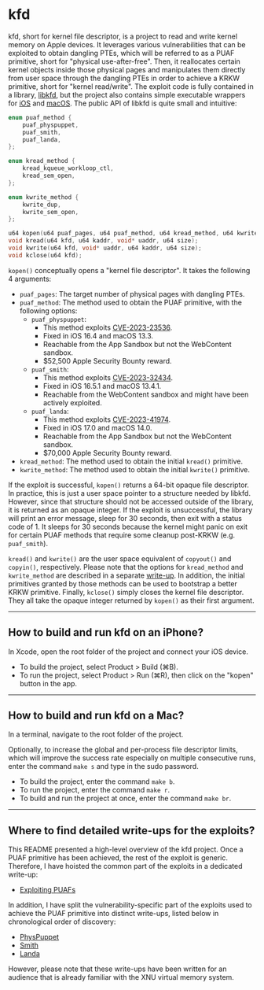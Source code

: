 # kfd

kfd, short for kernel file descriptor, is a project to read and write kernel memory on Apple
devices. It leverages various vulnerabilities that can be exploited to obtain dangling PTEs, which
will be referred to as a PUAF primitive, short for "physical use-after-free". Then, it reallocates
certain kernel objects inside those physical pages and manipulates them directly from user space
through the dangling PTEs in order to achieve a KRKW primitive, short for "kernel read/write". The
exploit code is fully contained in a library, [libkfd](kfd/libkfd.h), but the project also contains
simple executable wrappers for [iOS](kfd/ContentView.swift) and [macOS](macos_kfd.c). The public API
of libkfd is quite small and intuitive:

```c
enum puaf_method {
    puaf_physpuppet,
    puaf_smith,
    puaf_landa,
};

enum kread_method {
    kread_kqueue_workloop_ctl,
    kread_sem_open,
};

enum kwrite_method {
    kwrite_dup,
    kwrite_sem_open,
};

u64 kopen(u64 puaf_pages, u64 puaf_method, u64 kread_method, u64 kwrite_method);
void kread(u64 kfd, u64 kaddr, void* uaddr, u64 size);
void kwrite(u64 kfd, void* uaddr, u64 kaddr, u64 size);
void kclose(u64 kfd);
```

`kopen()` conceptually opens a "kernel file descriptor". It takes the following 4 arguments:

- `puaf_pages`: The target number of physical pages with dangling PTEs.
- `puaf_method`: The method used to obtain the PUAF primitive, with the following options:
    - `puaf_physpuppet`:
        - This method exploits [CVE-2023-23536][1].
        - Fixed in iOS 16.4 and macOS 13.3.
        - Reachable from the App Sandbox but not the WebContent sandbox.
        - $52,500 Apple Security Bounty reward.
    - `puaf_smith`:
        - This method exploits [CVE-2023-32434][2].
        - Fixed in iOS 16.5.1 and macOS 13.4.1.
        - Reachable from the WebContent sandbox and might have been actively exploited.
    - `puaf_landa`:
        - This method exploits [CVE-2023-41974][3].
        - Fixed in iOS 17.0 and macOS 14.0.
        - Reachable from the App Sandbox but not the WebContent sandbox.
        - $70,000 Apple Security Bounty reward.
- `kread_method`: The method used to obtain the initial `kread()` primitive.
- `kwrite_method`: The method used to obtain the initial `kwrite()` primitive.

If the exploit is successful, `kopen()` returns a 64-bit opaque file descriptor. In practice, this
is just a user space pointer to a structure needed by libkfd. However, since that structure should
not be accessed outside of the library, it is returned as an opaque integer. If the exploit is
unsuccessful, the library will print an error message, sleep for 30 seconds, then exit with a status
code of 1. It sleeps for 30 seconds because the kernel might panic on exit for certain PUAF methods
that require some cleanup post-KRKW (e.g. `puaf_smith`).

`kread()` and `kwrite()` are the user space equivalent of `copyout()` and `copyin()`, respectively.
Please note that the options for `kread_method` and `kwrite_method` are described in a separate
[write-up](writeups/exploiting-puafs.md). In addition, the initial primitives granted by those
methods can be used to bootstrap a better KRKW primitive. Finally, `kclose()` simply closes the
kernel file descriptor. They all take the opaque integer returned by `kopen()` as their first
argument.

[1]: https://support.apple.com/en-us/HT213676
[2]: https://support.apple.com/en-us/HT213814
[3]: https://support.apple.com/en-us/HT213938

---

##  How to build and run kfd on an iPhone?

In Xcode, open the root folder of the project and connect your iOS device.

- To build the project, select Product > Build (⌘B).
- To run the project, select Product > Run (⌘R), then click on the "kopen" button in the app.

---

## How to build and run kfd on a Mac?

In a terminal, navigate to the root folder of the project.

Optionally, to increase the global and per-process file descriptor limits, which will improve the
success rate especially on multiple consecutive runs, enter the command `make s` and type in the
sudo password.

- To build the project, enter the command `make b`.
- To run the project, enter the command `make r`.
- To build and run the project at once, enter the command `make br`.

---

## Where to find detailed write-ups for the exploits?

This README presented a high-level overview of the kfd project. Once a PUAF primitive has been
achieved, the rest of the exploit is generic. Therefore, I have hoisted the common part of the
exploits in a dedicated write-up:

- [Exploiting PUAFs](writeups/exploiting-puafs.md)

In addition, I have split the vulnerability-specific part of the exploits used to achieve the PUAF
primitive into distinct write-ups, listed below in chronological order of discovery:

- [PhysPuppet](writeups/physpuppet.md)
- [Smith](writeups/smith.md)
- [Landa](writeups/landa.md)

However, please note that these write-ups have been written for an audience that is already familiar
with the XNU virtual memory system.
